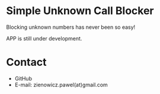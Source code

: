 # Simple Unknown Call Blocker

Blocking unknown numbers has never been so easy!

APP is still under development.

<!---
<>Download
==========

<a href="https://play.google.com/store/apps/details?id=pl.pzienowicz.calllooper">
  <img alt="Get it on Google Play"
       src="http://www.redjumper.net/bookcreator/assets/graphics/play-store-download.png" />
</a>

Screenshots
==========

![alt text](https://lh3.googleusercontent.com/roZ3QhsEzopHzieDlRioyPA25Vy1NuLdHmrj2pr4i43R66ZWgKjDwA1PMJ9Wn23Q4tw=h310-rw)
![alt text](https://lh3.googleusercontent.com/StpQm4jguLXpW1fysfxGppmv9xlxCudTlXmHtUkMyhtSUuX09cMVOzTpvfcH7SSoObE=h310-rw)
-->
Contact
==========
* GitHub
* E-mail: zienowicz.pawel(at)gmail.com
